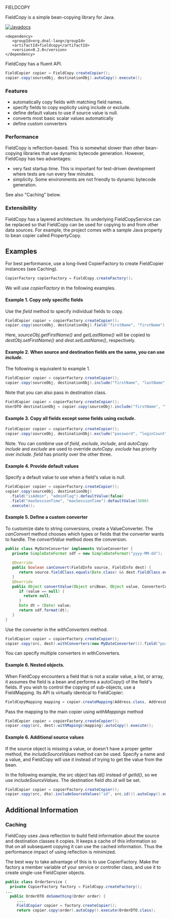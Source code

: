 FIELDCOPY

FieldCopy is a simple bean-copying library for Java.

[![Javadocs](https://www.javadoc.io/badge/org.dnal-lang/fieldcopy.svg)](https://www.javadoc.io/doc/org.dnal-lang/fieldcopy)

```
<dependency>
   <groupId>org.dnal-lang</groupId>
   <artifactId>fieldcopy</artifactId>
   <version>0.2.0</version>
</dependency>
```

FieldCopy has a fluent API.

```java
FieldCopier copier = FieldCopy.createCopier();
copier.copy(sourceObj, destinationObj).autoCopy().execute();
```

### Features
 * automatically copy fields with matching field names.
 * specify fields to copy explicity using include or exclude.
 * define default values to use if source value is null.
 * converts most basic scalar values automatically
 * define custom converters

### Performance

 FieldCopy is reflection-based.  This is somewhat slower than other
 bean-copying libraries that use dynamic bytecode generation. 
 However, FieldCopy has two advantages:
  * very fast startup time.  This is important for test-driven development where tests are run every few minutes.
  * simplicity.  Some environments are not friendly to dynamic bytecode generation.

See also "Caching" below.

### Extensibility
 FieldCopy has a layered architecture.  Its underlying FieldCopyService can be replaced so that 
 FieldCopy can be used for copying to and from other data sources.  For example, the project comes
 with a sample Java property to bean copier called PropertyCopy.

## Examples

For best performance, use a long-lived CopierFactory to create FieldCopier instances (see Caching).  
```java
CopierFactory copierFactory = FieldCopy.createFactory();
```
We will use _copierFactory_ in the following examples.

#### Example 1. Copy only specific fields
Use the _field_ method to specify individual fields to copy.

```java
FieldCopier copier = copierFactory.createCopier();
copier.copy(sourceObj, destinationObj).field("firstName", "firstName").field("lastName", "lastName").execute();
```

Here, _sourceObj.getFirstName()_ and _getLastName()_ will be copied to _destObj.setFirstName()_ and _dest.setLastName()_, respectively.

#### Example 2. When source and destination fields are the same, you can use _include_.  
The following is equivalent to example 1.

```java
FieldCopier copier = copierFactory.createCopier();
copier.copy(sourceObj, destinationObj).include("firstName", "lastName").execute();
```

Note that you can also pass in destination class.

```java
FieldCopier copier = copierFactory.createCopier();
UserDTO destinationObj = copier.copy(sourceObj).include("firstName", "lastName").execute(UserDTO.class);
```


#### Example 3. Copy all fields except some fields using _exclude_.

```java
FieldCopier copier = copierFactory.createCopier();
copier.copy(sourceObj, destinationObj).exclude("password", "loginCount").autoCopy().execute();
```

Note. You can combine use of _field_, _exclude_, _include_,  and  _autoCopy_.  
_include_ and _exclude_ are used to override _autoCopy_. _exclude_ has priority over _include_.  _field_ has priority over the other three. 

#### Example 4.  Provide default values
Specify a default value to use when a field's value is null.

```java
FieldCopier copier = copierFactory.createCopier();
copier.copy(sourceObj, destinationObj)
  .field("isAdmin", "adminFlag").defaultValue(false)
  .field("maxSessionTime", "maxSessionTime").defaultValue(3600)
  .execute();
```

#### Example 5.  Define a custom converter
To customize date to string conversions, create a ValueConverter.
  The _canConvert_ method chooses which types or fields that the converter wants to handle.  The _convertValue_ method does the conversion.

```java
public class MyDateConverter implements ValueConverter {
   private SimpleDateFormat sdf = new SimpleDateFormat("yyyy-MM-dd");
    
   @Override
   public boolean canConvert(FieldInfo source, FieldInfo dest) {
      return source.fieldClass.equals(Date.class) && dest.fieldClass.equals(String.class);
   }
   @Override
   public Object convertValue(Object srcBean, Object value, ConverterContext ctx) {
      if (value == null) {
        return null;
      }
      Date dt = (Date) value;
      return sdf.format(dt);
   }
}
```

Use the converter in the _withConverters_ method.

```java
FieldCopier copier = copierFactory.createCopier();
copier.copy(src, dest).withConverters(new MyDateConverter()).field("purchaseDate", "orderDateStr").execute();
```
You can specify multiple converters in withConverters.

#### Example 6. Nested objects.  
When FieldCopy encounters a field that is not a scalar value, a list, or array, it
 assumes the field is a bean and performs a autoCopy() of the field's fields.  If you wish to
 control the copying of sub-objects, use a FieldMapping.  Its API is virtually identical to FieldCopier:

```java
FieldCopyMapping mapping = copier.createMapping(Address.class, AddressDTO.class).exclude("createTS").autoCopy().build();
```

Pass the mapping to the main copier using _withMappings_ method

```java
FieldCopier copier = copierFactory.createCopier();
copier.copy(src, dest).withMapings(mapping).autoCopy().execute();
```

#### Example 6.  Additional source values
If the source object is missing a value, or doesn't have a proper getter method, the _includeSourceValues_ method can be used.  Specify a name and a value, and FieldCopy will use it instead of trying to get the value from the bean.

In the following example, the src object has _id()_ instead of _getId()_, so we use _includeSourceValues_. The destination field _dto.id_ will be set.

```java
FieldCopier copier = copierFactory.createCopier();
copier.copy(src, dto).includeSourceValues("id", src.id()).autoCopy().execute();
```

## Additional Information
### Caching
FieldCopy uses Java reflection to build field information about the source and destination classes it copies.  It keeps a cache of this information so that on all subsequent copying it can use the cached information.  Thus the performance impact of using reflection is minimized.

The best way to take advantage of this is to use CopierFactory. Make the factory a member variable of your service or controller class, and use it to create single-use FieldCopier objects. 

```java
public class OrderService {
  private CopierFactory factory = FieldCopy.createFactory();
...
  public OrderDTO doSomething(Order order) {
     ....
     FieldCopier copier = factory.createCopier();
     return copier.copy(order).autoCopy().execute(OrderDTO.class);

```






